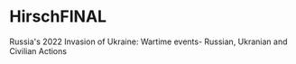 # HirschFINAL
Russia's 2022 Invasion of Ukraine: Wartime events- Russian, Ukranian and Civilian Actions

